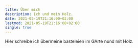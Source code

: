 ```yaml
---
title: Über mich
description: Ich und mein Holz.
date: 2021-05-19T21:16:00+02:00
lastmod: 2021-05-19T21:16:00+02:00
single: true
---
```


Hier schreibe ich übermeine basteleien im GArte nund mit Holz.
